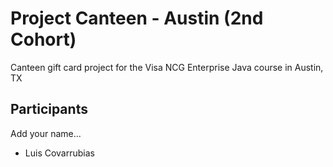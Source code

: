 # Project Canteen - Austin (2nd Cohort)

Canteen gift card project for the Visa NCG Enterprise Java course in Austin, TX

## Participants

Add your name...

* Luis Covarrubias


